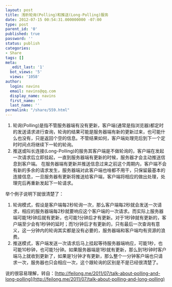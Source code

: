 ```yaml
---
layout: post
title: 浅析轮询(Polling)和推送(Long-Polling)服务
date: 2012-07-15 00:54:31.000000000 -07:00
type: post
parent_id: '0'
published: true
password: ''
status: publish
categories:
- Share
tags: []
meta:
  _edit_last: '1'
  bot_views: '5'
  views: '1058'
author:
  login: navins
  email: navins@qq.com
  display_name: navins
  first_name: ''
  last_name: ''
permalink: "/share/559.html"
---
```

1. 轮询(Polling)是指不管服务器端有没有更新，客户端(通常是指浏览器)都定时的发送请求进行查询，轮询的结果可能是服务器端有新的更新过来，也可能什么也没有，只是返回个空的信息。不管结果如何，客户端处理完后到下一个定时时间点将继续下一轮的轮询。
2. 推送或叫长连接(Long-Polling)的服务其客户端是不做轮询的，客户端在发起一次请求后立即挂起，一直到服务器端有更新的时候，服务器才会主动推送信息到客户端。&nbsp;在服务器端有更新并推送信息过来之前这个周期内，客户端不会有新的多余的请求发生，服务器端对此客户端也啥都不用干，只保留最基本的连接信息，一旦服务器有更新将推送给客户端，客户端将相应的做出处理，处理完后再重新发起下一轮请求。

举个例子说明下就很清楚了：

1. 轮询模式，假设是客户端每2秒轮询一次，那么客户端每2秒就会发送一次请求，相应的服务器端每2秒就要响应这个客户端的一次请求。而实际上服务器端可能1秒钟后就有更新，也可能1分钟后才有更新。对于1秒钟就有更新的，客户端至少会有1秒钟的延时；而1分钟后才有更新的，只有最后一次查询有意义，这一分钟内的轮询其实都是没有必要的，服务器端和客户端均有资源的浪费。
2. 推送模式，客户端发送一次请求后马上挂起等待服务器端响应，可能1秒，也可能10秒钟，也可能1分钟。如果服务器端是1秒就有更新，那么到1秒钟时客户端马上就收到更新了，如果是1分钟才有更新，那么整个一分钟客户端也只请求一次，服务器也只会相应一次，这个跟轮询的区别是不是已经很清楚了。

说的很容易理解，转自：[http://feilong.me/2011/07/talk-about-polling-and-long-polling](http://feilong.me/2011/07/talk-about-polling-and-long-polling)

